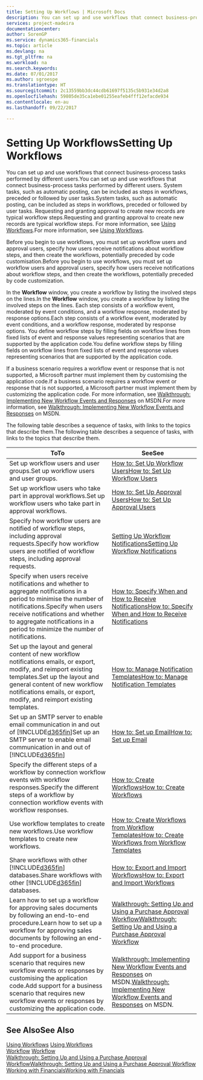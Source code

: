 ```yaml
---
title: Setting Up Workflows | Microsoft Docs
description: You can set up and use workflows that connect business-process tasks performed by different users. System tasks, such as automatic posting, can be included as steps in workflows, preceded or followed by user tasks. Requesting and granting approval to create new records are typical workflow steps.
services: project-madeira
documentationcenter: 
author: SorenGP
ms.service: dynamics365-financials
ms.topic: article
ms.devlang: na
ms.tgt_pltfrm: na
ms.workload: na
ms.search.keywords: 
ms.date: 07/01/2017
ms.author: sgroespe
ms.translationtype: HT
ms.sourcegitcommit: 2c13559bb3dc44cdb61697f5135c5b931e34d2a8
ms.openlocfilehash: 59805de35ca1ebe01255eafeb4fff12efacde934
ms.contentlocale: en-au
ms.lasthandoff: 09/22/2017

---
```

# <a name="setting-up-workflows"></a><span data-ttu-id="9c028-105">Setting Up Workflows</span><span class="sxs-lookup"><span data-stu-id="9c028-105">Setting Up Workflows</span></span>
<span data-ttu-id="9c028-106">You can set up and use workflows that connect business-process tasks performed by different users.</span><span class="sxs-lookup"><span data-stu-id="9c028-106">You can set up and use workflows that connect business-process tasks performed by different users.</span></span> <span data-ttu-id="9c028-107">System tasks, such as automatic posting, can be included as steps in workflows, preceded or followed by user tasks.</span><span class="sxs-lookup"><span data-stu-id="9c028-107">System tasks, such as automatic posting, can be included as steps in workflows, preceded or followed by user tasks.</span></span> <span data-ttu-id="9c028-108">Requesting and granting approval to create new records are typical workflow steps.</span><span class="sxs-lookup"><span data-stu-id="9c028-108">Requesting and granting approval to create new records are typical workflow steps.</span></span> <span data-ttu-id="9c028-109">For more information, see [Using Workflows](across-use-workflows.md).</span><span class="sxs-lookup"><span data-stu-id="9c028-109">For more information, see [Using Workflows](across-use-workflows.md).</span></span>  

 <span data-ttu-id="9c028-110">Before you begin to use workflows, you must set up workflow users and approval users, specify how users receive notifications about workflow steps, and then create the workflows, potentially preceded by code customisation.</span><span class="sxs-lookup"><span data-stu-id="9c028-110">Before you begin to use workflows, you must set up workflow users and approval users, specify how users receive notifications about workflow steps, and then create the workflows, potentially preceded by code customization.</span></span>  

 <span data-ttu-id="9c028-111">In the **Workflow** window, you create a workflow by listing the involved steps on the lines.</span><span class="sxs-lookup"><span data-stu-id="9c028-111">In the **Workflow** window, you create a workflow by listing the involved steps on the lines.</span></span> <span data-ttu-id="9c028-112">Each step consists of a workflow event, moderated by event conditions, and a workflow response, moderated by response options.</span><span class="sxs-lookup"><span data-stu-id="9c028-112">Each step consists of a workflow event, moderated by event conditions, and a workflow response, moderated by response options.</span></span> <span data-ttu-id="9c028-113">You define workflow steps by filling fields on workflow lines from fixed lists of event and response values representing scenarios that are supported by the application code.</span><span class="sxs-lookup"><span data-stu-id="9c028-113">You define workflow steps by filling fields on workflow lines from fixed lists of event and response values representing scenarios that are supported by the application code.</span></span>  

 <span data-ttu-id="9c028-114">If a business scenario requires a workflow event or response that is not supported, a Microsoft partner must implement them by customising the application code.</span><span class="sxs-lookup"><span data-stu-id="9c028-114">If a business scenario requires a workflow event or response that is not supported, a Microsoft partner must implement them by customizing the application code.</span></span> <span data-ttu-id="9c028-115">For more information, see [Walkthrough: Implementing New Workflow Events and Responses](https://msdn.microsoft.com/en-us/library/mt574349.aspx) on MSDN.</span><span class="sxs-lookup"><span data-stu-id="9c028-115">For more information, see [Walkthrough: Implementing New Workflow Events and Responses](https://msdn.microsoft.com/en-us/library/mt574349.aspx) on MSDN.</span></span>

 <span data-ttu-id="9c028-116">The following table describes a sequence of tasks, with links to the topics that describe them.</span><span class="sxs-lookup"><span data-stu-id="9c028-116">The following table describes a sequence of tasks, with links to the topics that describe them.</span></span>  

|<span data-ttu-id="9c028-117">**To**</span><span class="sxs-lookup"><span data-stu-id="9c028-117">**To**</span></span>|<span data-ttu-id="9c028-118">**See**</span><span class="sxs-lookup"><span data-stu-id="9c028-118">**See**</span></span>|  
|------------|-------------|  
|<span data-ttu-id="9c028-119">Set up workflow users and user groups.</span><span class="sxs-lookup"><span data-stu-id="9c028-119">Set up workflow users and user groups.</span></span>|[<span data-ttu-id="9c028-120">How to: Set Up Workflow Users</span><span class="sxs-lookup"><span data-stu-id="9c028-120">How to: Set Up Workflow Users</span></span>](across-how-to-set-up-workflow-users.md)|  
|<span data-ttu-id="9c028-121">Set up workflow users who take part in approval workflows.</span><span class="sxs-lookup"><span data-stu-id="9c028-121">Set up workflow users who take part in approval workflows.</span></span>|[<span data-ttu-id="9c028-122">How to: Set Up Approval Users</span><span class="sxs-lookup"><span data-stu-id="9c028-122">How to: Set Up Approval Users</span></span>](across-how-to-set-up-approval-users.md)|  
|<span data-ttu-id="9c028-123">Specify how workflow users are notified of workflow steps, including approval requests.</span><span class="sxs-lookup"><span data-stu-id="9c028-123">Specify how workflow users are notified of workflow steps, including approval requests.</span></span>|[<span data-ttu-id="9c028-124">Setting Up Workflow Notifications</span><span class="sxs-lookup"><span data-stu-id="9c028-124">Setting Up Workflow Notifications</span></span>](across-setting-up-workflow-notifications.md)|  
|<span data-ttu-id="9c028-125">Specify when users receive notifications and whether to aggregate notifications in a period to minimise the number of notifications.</span><span class="sxs-lookup"><span data-stu-id="9c028-125">Specify when users receive notifications and whether to aggregate notifications in a period to minimize the number of notifications.</span></span>|[<span data-ttu-id="9c028-126">How to: Specify When and How to Receive Notifications</span><span class="sxs-lookup"><span data-stu-id="9c028-126">How to: Specify When and How to Receive Notifications</span></span>](across-how-to-specify-when-and-how-to-receive-notifications.md)|  
|<span data-ttu-id="9c028-127">Set up the layout and general content of new workflow notifications emails, or export, modify, and reimport existing templates.</span><span class="sxs-lookup"><span data-stu-id="9c028-127">Set up the layout and general content of new workflow notifications emails, or export, modify, and reimport existing templates.</span></span>|[<span data-ttu-id="9c028-128">How to: Manage Notification Templates</span><span class="sxs-lookup"><span data-stu-id="9c028-128">How to: Manage Notification Templates</span></span>](across-how-to-manage-notification-templates.md)|  
|<span data-ttu-id="9c028-129">Set up an SMTP server to enable email communication in and out of [!INCLUDE[d365fin](includes/d365fin_md.md)]</span><span class="sxs-lookup"><span data-stu-id="9c028-129">Set up an SMTP server to enable email communication in and out of [!INCLUDE[d365fin](includes/d365fin_md.md)]</span></span>|[<span data-ttu-id="9c028-130">How to: Set up Email</span><span class="sxs-lookup"><span data-stu-id="9c028-130">How to: Set up Email</span></span>](madeira-how-setup-email.md)|
|<span data-ttu-id="9c028-131">Specify the different steps of a workflow by connection workflow events with workflow responses.</span><span class="sxs-lookup"><span data-stu-id="9c028-131">Specify the different steps of a workflow by connection workflow events with workflow responses.</span></span>|[<span data-ttu-id="9c028-132">How to: Create Workflows</span><span class="sxs-lookup"><span data-stu-id="9c028-132">How to: Create Workflows</span></span>](across-how-to-create-workflows.md)|  
|<span data-ttu-id="9c028-133">Use workflow templates to create new workflows.</span><span class="sxs-lookup"><span data-stu-id="9c028-133">Use workflow templates to create new workflows.</span></span>|[<span data-ttu-id="9c028-134">How to: Create Workflows from Workflow Templates</span><span class="sxs-lookup"><span data-stu-id="9c028-134">How to: Create Workflows from Workflow Templates</span></span>](across-how-to-create-workflows-from-workflow-templates.md)|  
|<span data-ttu-id="9c028-135">Share workflows with other [!INCLUDE[d365fin](includes/d365fin_md.md)] databases.</span><span class="sxs-lookup"><span data-stu-id="9c028-135">Share workflows with other [!INCLUDE[d365fin](includes/d365fin_md.md)] databases.</span></span>|[<span data-ttu-id="9c028-136">How to: Export and Import Workflows</span><span class="sxs-lookup"><span data-stu-id="9c028-136">How to: Export and Import Workflows</span></span>](across-how-to-export-and-import-workflows.md)|  
|<span data-ttu-id="9c028-137">Learn how to set up a workflow for approving sales documents by following an end-to-end procedure.</span><span class="sxs-lookup"><span data-stu-id="9c028-137">Learn how to set up a workflow for approving sales documents by following an end-to-end procedure.</span></span>|[<span data-ttu-id="9c028-138">Walkthrough: Setting Up and Using a Purchase Approval Workflow</span><span class="sxs-lookup"><span data-stu-id="9c028-138">Walkthrough: Setting Up and Using a Purchase Approval Workflow</span></span>](walkthrough-setting-up-and-using-a-purchase-approval-workflow.md)|  
|<span data-ttu-id="9c028-139">Add support for a business scenario that requires new workflow events or responses by customising the application code.</span><span class="sxs-lookup"><span data-stu-id="9c028-139">Add support for a business scenario that requires new workflow events or responses by customizing the application code.</span></span>|<span data-ttu-id="9c028-140">[Walkthrough: Implementing New Workflow Events and Responses](https://msdn.microsoft.com/en-us/library/mt574349.aspx) on MSDN.</span><span class="sxs-lookup"><span data-stu-id="9c028-140">[Walkthrough: Implementing New Workflow Events and Responses](https://msdn.microsoft.com/en-us/library/mt574349.aspx) on MSDN.</span></span>|  

## <a name="see-also"></a><span data-ttu-id="9c028-141">See Also</span><span class="sxs-lookup"><span data-stu-id="9c028-141">See Also</span></span>  
 <span data-ttu-id="9c028-142">[Using Workflows](across-use-workflows.md) </span><span class="sxs-lookup"><span data-stu-id="9c028-142">[Using Workflows](across-use-workflows.md) </span></span>  
 <span data-ttu-id="9c028-143">[Workflow](across-workflow.md) </span><span class="sxs-lookup"><span data-stu-id="9c028-143">[Workflow](across-workflow.md) </span></span>  
 [<span data-ttu-id="9c028-144">Walkthrough: Setting Up and Using a Purchase Approval Workflow</span><span class="sxs-lookup"><span data-stu-id="9c028-144">Walkthrough: Setting Up and Using a Purchase Approval Workflow</span></span>](walkthrough-setting-up-and-using-a-purchase-approval-workflow.md)  
 [<span data-ttu-id="9c028-145">Working with Financials</span><span class="sxs-lookup"><span data-stu-id="9c028-145">Working with Financials</span></span>](ui-work-product.md)

